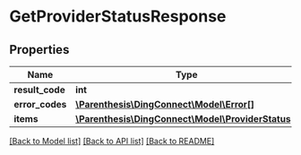 # GetProviderStatusResponse

## Properties
Name | Type | Description | Notes
------------ | ------------- | ------------- | -------------
**result_code** | **int** |  | 
**error_codes** | [**\Parenthesis\DingConnect\Model\Error[]**](Error.md) |  | 
**items** | [**\Parenthesis\DingConnect\Model\ProviderStatus[]**](ProviderStatus.md) |  | 

[[Back to Model list]](../README.md#documentation-for-models) [[Back to API list]](../README.md#documentation-for-api-endpoints) [[Back to README]](../README.md)


